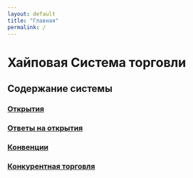 ```yaml
---
layout: default
title: "Главная"
permalink: /
---
```


# Хайповая Система торговли


##  Содержание системы

### [Открытия](openings.html)

### [Ответы на открытия](responses.html)

### [Конвенции](conventions.html)

### [Конкурентная торговля](competitive.html)
